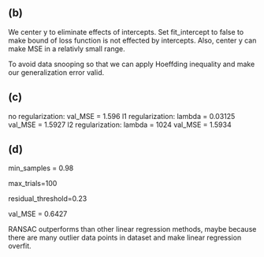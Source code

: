 ## (b)

We center y to eliminate effects of intercepts. Set fit_intercept to false to make bound of loss function is not effected by intercepts. Also, center y can make MSE in a relativly small range.

To avoid data snooping so that we can apply Hoeffding inequality and make our generalization error valid.

## (c)

no regularization: val_MSE = 1.596
l1 regularization: lambda = 0.03125 val_MSE = 1.5927
l2 regularization: lambda = 1024    val_MSE = 1.5934

## (d)

min_samples = 0.98

max_trials=100

residual_threshold=0.23

val_MSE = 0.6427

RANSAC outperforms than other linear regression methods, maybe because there are many outlier data points in dataset and make linear regression overfit.

<!-- ## (f) (i)

no regularization: test_MSE = 1.7034
l1 regularization: test_MSE = 1.7030
l2 regularization: test_MSE = 1.7021
RANSAC: test_MSE = 0.6932 -->

